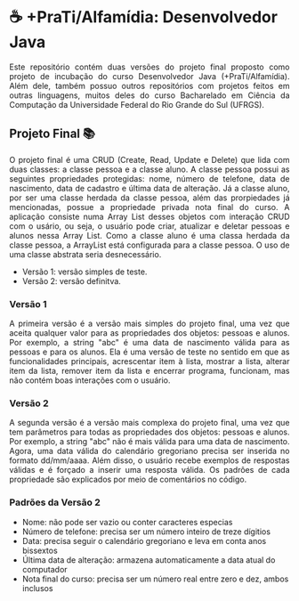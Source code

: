 # :coffee: +PraTi/Alfamídia: Desenvolvedor Java

<p align="justify">
Este repositório contém duas versões do projeto final proposto como projeto de incubação do curso Desenvolvedor Java (+PraTi/Alfamídia). Além dele, também possuo outros repositórios com projetos feitos em outras linguagens, muitos deles do curso Bacharelado em Ciência da Computação da Universidade Federal do Rio Grande do Sul (UFRGS).
</p>

## Projeto Final :books:

<p align="justify">
O projeto final é uma CRUD (Create, Read, Update e Delete) que lida com duas classes: a classe pessoa e a classe aluno. A classe pessoa possui as seguintes propriedades protegidas: nome, número de telefone, data de nascimento, data de cadastro e última data de alteração. Já a classe aluno, por ser uma classe herdada da classe pessoa, além das prorpiedades já mencionadas, possue a propriedade privada nota final do curso. A aplicação consiste numa Array List desses objetos com interação CRUD com o usário, ou seja, o usuário pode criar, atualizar e deletar pessoas e alunos nessa Array List. Como a classe aluno é uma classa herdada da classe pessoa, a ArrayList está configurada para a classe pessoa. O uso de uma classe abstrata seria desnecessário.
</p>

- Versão 1: versão simples de teste.
- Versão 2: versão definitva.

### Versão 1

<p align="justify">
A primeira versão é a versão mais simples do projeto final, uma vez que aceita qualquer valor para as propriedades dos objetos: pessoas e alunos. Por exemplo, a string "abc" é uma data de nascimento válida para as pessoas e para os alunos. Ela é uma versão de teste no sentido em que as funcionalidades principais, acrescentar item à lista, mostrar a lista, alterar item da lista, remover item da lista e encerrar programa, funcionam, mas não contém boas interações com o usuário.
</p>

### Versão 2

<p align="justify">
A segunda versão é a versão mais complexa do projeto final, uma vez que tem parâmetros para todas as propriedades dos objetos: pessoas e alunos. Por exemplo, a string "abc" não é mais válida para uma data de nascimento. Agora, uma data válida do calendário gregoriano precisa ser inserida no formato dd/mm/aaaa. Além disso, o usuário recebe exemplos de respostas válidas e é forçado a inserir uma resposta válida. Os padrôes de cada propriedade são explicados por meio de comentários no código.
</p>

### Padrões da Versão 2

- Nome: não pode ser vazio ou conter caracteres especias
- Número de telefone: precisa ser um número inteiro de treze dígitios
- Data: precisa seguir o calendário gregoriano e leva em conta anos bissextos
- Última data de alteração: armazena automaticamente a data atual do computador
- Nota final do curso: precisa ser um número real entre zero e dez, ambos inclusos
